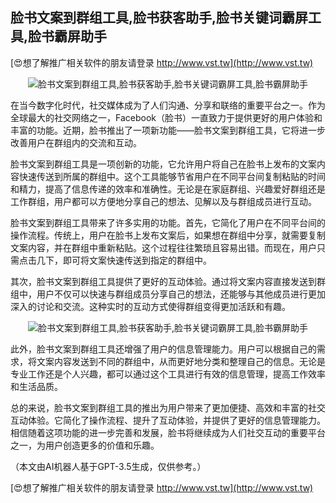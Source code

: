 ## **脸书文案到群组工具,脸书获客助手,脸书关键词霸屏工具,脸书霸屏助手**

[😍想了解推广相关软件的朋友请登录 http://www.vst.tw](http://www.vst.tw)

 <center><img src="https://vst.tw/MP4/tuiguang/png/6.png" alt="脸书文案到群组工具,脸书获客助手,脸书关键词霸屏工具,脸书霸屏助手"></center>

在当今数字化时代，社交媒体成为了人们沟通、分享和联络的重要平台之一。作为全球最大的社交网络之一，Facebook（脸书）一直致力于提供更好的用户体验和丰富的功能。近期，脸书推出了一项新功能——脸书文案到群组工具，它将进一步改善用户在群组内的交流和互动。

脸书文案到群组工具是一项创新的功能，它允许用户将自己在脸书上发布的文案内容快速传送到所属的群组中。这个工具能够节省用户在不同平台间复制粘贴的时间和精力，提高了信息传递的效率和准确性。无论是在家庭群组、兴趣爱好群组还是工作群组，用户都可以方便地分享自己的想法、见解以及与群组成员进行互动。

脸书文案到群组工具带来了许多实用的功能。首先，它简化了用户在不同平台间的操作流程。传统上，用户在脸书上发布文案后，如果想在群组中分享，就需要复制文案内容，并在群组中重新粘贴。这个过程往往繁琐且容易出错。而现在，用户只需点击几下，即可将文案快速传送到指定的群组中。

其次，脸书文案到群组工具提供了更好的互动体验。通过将文案内容直接发送到群组中，用户不仅可以快速与群组成员分享自己的想法，还能够与其他成员进行更加深入的讨论和交流。这种实时的互动方式使得群组变得更加活跃和有趣。

 <center><img src="https://vst.tw/MP4/tuiguang/png/3.png" alt="脸书文案到群组工具,脸书获客助手,脸书关键词霸屏工具,脸书霸屏助手"></center>

此外，脸书文案到群组工具还增强了用户的信息管理能力。用户可以根据自己的需求，将文案内容发送到不同的群组中，从而更好地分类和整理自己的信息。无论是专业工作还是个人兴趣，都可以通过这个工具进行有效的信息管理，提高工作效率和生活品质。

总的来说，脸书文案到群组工具的推出为用户带来了更加便捷、高效和丰富的社交互动体验。它简化了操作流程、提升了互动体验，并提供了更好的信息管理能力。相信随着这项功能的进一步完善和发展，脸书将继续成为人们社交互动的重要平台之一，为用户创造更多的价值和乐趣。

（本文由AI机器人基于GPT-3.5生成，仅供参考。）

[😍想了解推广相关软件的朋友请登录 http://www.vst.tw](http://www.vst.tw)



